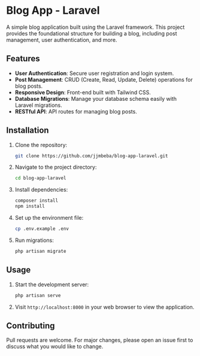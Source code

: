 # Blog App - Laravel

A simple blog application built using the Laravel framework. This project provides the foundational structure for building a blog, including post management, user authentication, and more.

## Features

- **User Authentication**: Secure user registration and login system.
- **Post Management**: CRUD (Create, Read, Update, Delete) operations for blog posts.
- **Responsive Design**: Front-end built with Tailwind CSS.
- **Database Migrations**: Manage your database schema easily with Laravel migrations.
- **RESTful API**: API routes for managing blog posts.

## Installation

1. Clone the repository:
   ```bash
   git clone https://github.com/jjmbeba/blog-app-laravel.git
   
2. Navigate to the project directory:
   ```bash
   cd blog-app-laravel

3. Install dependencies:
    ```bash
   composer install
   npm install

4. Set up the environment file:
   ```bash
   cp .env.example .env
   
5. Run migrations:
   ```bash
   php artisan migrate
   
## Usage
1. Start the development server:
   ```bash
   php artisan serve
   
2. Visit `http://localhost:8000` in your web browser to view the application.

## Contributing
Pull requests are welcome. For major changes, please open an issue first to discuss what you would like to change.
